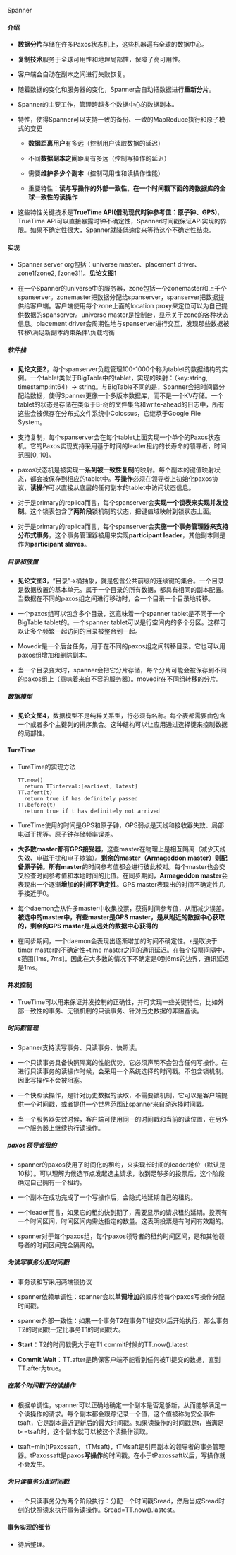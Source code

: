 Spanner

#### 介绍

* **数据分片**存储在许多Paxos状态机上，这些机器遍布全球的数据中心。

* **复制技术**服务于全球可用性和地理局部性，保障了高可用性。

* 客户端会自动在副本之间进行失败恢复。

* 随着数据的变化和服务器的变化，Spanner会自动把数据进行**重新分片**。

* Spanner的主要工作，管理跨越多个数据中心的数据副本。

* 特性，使得Spanner可以支持一致的备份、一致的MapReduce执行和原子模式的变更

  * **数据距离用户**有多远（控制用户读取数据的延迟）

  * 不同**数据副本之间**距离有多远（控制写操作的延迟）

  * 需要**维护多少个副本**（控制可用性和读操作性能）

  * 重要特性：**读与写操作的外部一致性**，**在一个时间戳下面的跨数据库的全球一致性的读操作**

* 这些特性关键技术是**TrueTime API\(借助现代时钟参考值：原子钟、GPS\)**，TrueTime API可以直接暴露时钟不确定性，Spanner时间戳保证API实现的界限。如果不确定性很大，Spanner就降低速度来等待这个不确定性结束。

#### 实现

* Spanner server org包括：universe master、placement driver、zone1\[zone2, \[zone3\]\]。**见论文图1**

* 在一个Spanner的universe中的服务器，zone包括一个zonemaster和上千个spanserver。zonemaster把数据分配给spanserver，spanserver把数据提供给客户端。客户端使用每个zone上面的location proxy来定位可以为自己提供数据的spanserver。universe master是控制台，显示关于zone的各种状态信息。placement driver会周期性地与spanserver进行交互，发现那些数据被转移\满足新副本约束条件\负载均衡

##### 软件栈

* **见论文图2**，每个spanserver负载管理100-1000个称为tablet的数据结构的实例。一个tablet类似于BigTable中的tablet，实现的映射：（key:string, timestamp:int64）-&gt; string。与BigTable不同的是，Spanner会把时间戳分配给数据，使得Spanner更像一个多版本数据库，而不是一个KV存储。一个tablet的状态是存储在类似于B-树的文件集合和write-ahead的日志中，所有这些会被保存在分布式文件系统中Colossus，它继承于Google File System。

* 支持复制，每个spanserver会在每个tablet上面实现一个单个的Paxos状态机。它的Paxos实现支持采用基于时间的leader租约的长寿命的领导者，时间范围\[0, 10\]。

* paxos状态机是被实现**一系列被一致性复制**的映射。每个副本的键值映射状态，都会被保存到相应的tablet中。**写操作**必须在领导者上初始化paxos协议，**读操作**可以直接从底层的任何副本的tablet中访问状态信息。

* 对于是primary的replica而言，每个spanserver会**实现一个锁表来实现并发控制**。这个锁表包含了**两阶段**锁机制的状态，把键值域映射到锁状态上面。

* 对于是primary的replica而言，每个spanserver会**实施一个事务管理器来支持分布式事务**，这个事务管理器被用来实现**participant leader**，其他副本则是作为**participant slaves**。

##### 目录和放置

* **见论文图3**，“目录”-&gt;桶抽象，就是包含公共前缀的连续键的集合。一个目录是数据放置的基本单元。属于一个目录的所有数据，都具有相同的副本配置。当数据在不同的paxos组之间进行移动时，会一个目录一个目录地转移。

* 一个paxos组可以包含多个目录，这意味着一个spanner tablet是不同于一个BigTable tablet的。一个spanner tablet可以是行空间内的多个分区。这样可以让多个频繁一起访问的目录被整合到一起。

* Movedir是一个后台任务，用于在不同的paxos组之间转移目录。它也可以用paxos组增加和删除副本。

* 当一个目录变大时，spanner会把它分片存储，每个分片可能会被保存到不同的paxos组上（意味着来自不容的服务器）。movedir在不同组转移的分片。

##### 数据模型

* **见论文图4**，数据模型不是纯粹关系型，行必须有名称。每个表都需要由包含一个或者多个主键列的排序集合。这种结构可以让应用通过选择键来控制数据的局部性。

#### TureTime

* TureTime的实现方法

  ```
  TT.now() 
    return TTinterval:[earliest, latest]
  TT.afert(t)
    return true if has definitely passed
  TT.before(t)
    return true if t has definitely not arrived
  ```

* TureTime使用的时间是GPS和原子钟，GPS弱点是天线和接收器失效、局部电磁干扰等。原子钟存储频率误差。

* **大多数master都有GPS接受器**，这些master在物理上是相互隔离（减少天线失效、电磁干扰和电子欺骗）。**剩余的master（Armageddon master）则配备原子钟**。**所有master**的时间参考值都会进行彼此校对。每个master也会交叉检查时间参考值和本地时间的比值。在同步期间，**Armageddon master**会表现出一个逐渐**增加的时间不确定性**。GPS master表现出的时间不确定性几乎接近于0。

* 每个daemon会从许多master中收集投票，获得时间参考值，从而减少误差。**被选中的master中，有些master是GPS master，是从附近的数据中心获取的，剩余的GPS master是从远处的数据中心获得的**

* 在同步期间，一个daemon会表现出逐渐增加的时间不确定性。ε是取决于timer master的不确定性+time master之间的通讯延迟。在每个投票间隔中，ε范围\[1ms, 7ms\]。因此在大多数的情况下不确定是0到6ms的边界，通讯延迟是1ms。

#### 并发控制

* TrueTime可以用来保证并发控制的正确性，并可实现一些关键特性，比如外部一致性的事务、无锁机制的只读事务、针对历史数据的非阻塞读。

##### 时间戳管理

* Spanner支持读写事务、只读事务、快照读。

* 一个只读事务具备快照隔离的性能优势。它必须声明不会包含任何写操作。在进行只读事务的读操作时候，会采用一个系统选择的时间戳。不包含锁机制。因此写操作不会被阻塞。

* 一个快照读操作，是针对历史数据的读取，不需要锁机制，它可以是客户端提供一个时间戳，或者提供一个世界范围让spanner来自动选择时间戳。

* 当一个服务器失效时候，客户端可使用同一的时间戳和当前的读位置，在另外一个服务器上继续执行读操作。

##### paxos领导者租约

* spanner的paxos使用了时间化的租约，来实现长时间的leader地位（默认是10秒）。可以理解为候选节点发起选主请求，收到足够多的投票后，这个阶段确定自己拥有一个租约。

* 一个副本在成功完成了一个写操作后，会隐式地延期自己的租约。

* 一个leader而言，如果它的租约快到期了，需要显示的请求租约延期。投票有一个时间区间，时间区间内需达指定的数量。这表明投票是有时间有效期的。

* spanner对于每个paxos组，每个paxos领导者的租约时间区间，是和其他领导者的时间区间完全隔离的。

##### 为读写事务分配时间戳

* 事务读和写采用两端锁协议

* spanner依赖单调性：spanner会以**单调增加**的顺序给每个paxos写操作分配时间戳。

* spanner外部一致性：如果一个事务T2在事务T1提交以后开始执行，那么事务T2的时间戳一定比事务T1的时间戳大。

* **Start**：T2的时间戳需大于在T1 commit时候的TT.now\(\).latest

* **Commit Wait**：TT.after是确保客户端不能看到任何被Ti提交的数据，直到TT.after为true。

##### 在某个时间戳下的读操作

* 根据单调性，spanner可以正确地确定一个副本是否足够新，从而能够满足一个读操作的请求。每个副本都会跟踪记录一个值，这个值被称为安全事件tsaft，它是副本最近更新后的最大时间戳。如果读操作的时间戳是t，当满足t&lt;=tsaft时，这个副本就可以被这个读操作读取。

* tsaft=min\(tPaxossaft， tTMsaft\)，tTMsaft是引用副本的领导者的事务管理器。tPaxossaft是paxos**写操作**的时间戳。在小于tPaxossaft以后，写操作就不会发生。

##### 为只读事务分配时间戳

* 一个只读事务分为两个阶段执行：分配一个时间戳Sread，然后当成Sread时刻的快照读来执行事务读操作。Sread=TT.now\(\).lastest。

#### 事务实现的细节

* 待后整理。



